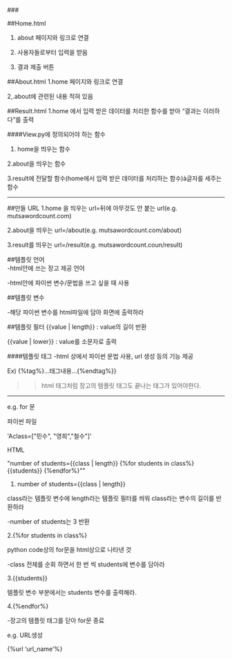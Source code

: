 ###<WORDCOUNT>
 

##Home.html
1. about 페이지와 링크로 연결

2. 사용자들로부터 입력을 받음

3. 결과 제출 버튼

 

##About.html
1.home 페이지와 링크로 연결

2,.about에 관련된 내용 적혀 있음

 

##Result.html
1.home 에서 입력 받은 데이터를 처리한 함수를 받아 “결과는 이러하다”를 출력

 

####View.py에 정의되어야 하는 함수
1. home을 띄우는 함수

2.about을 띄우는 함수

3.result에 전달할 함수(home에서 입력 받은 데이터를 처리하는 함수)à글자를 세주는 함수

 
 ******************

##만들 URL
1.home 을 띄우는 url=뒤에 아무것도 안 붙는 url(e.g. mutsawordcount.com)

2.about을 띄우는 url=/about(e.g. mutsawordcount.com/about)

3.result를 띄우는 url=/result(e.g. mutsawordcount.coun/result)

 

##템플릿 언어       
-html안에 쓰는 장고 제공 언어

-html안에 파이썬 변수/문법을 쓰고 싶을 때 사용



##템플릿 변수

-해당 파이썬 변수를 html파일에 담아 화면에 출력하라



##템플릿 필터
{{value | length}} : value의 길이 반환

{{value | lower}} : value를 소문자로 출력

 

####템플릿 태그
-html 상에서 파이썬 문법 사용, url 생성 등의 기능 제공

Ex) {%tag%}…태그내용…{%endtag%}}

>>html 태그처럼 장고의 템플릿 태그도 끝나는 태그가 있어야한다.

 

******************


 e.g. for 문

파이썬 파일

'Aclass=["민수", "영희","철수"]'


HTML

"number of students={{class | length}}
{%for students in class%}
    {{students}}
{%endfor%}""
 

 1. number of students={{class | length}}

class라는 템플릿 변수에 length라는 템플릿 필터를 씌워 class라는 변수의 길이를 반환하라

-number of students는 3 반환

 

2.{%for students in class%}

python code상의 for문을 html상으로 나타낸 것

-class 전체를 순회 하면서 한 번 씩 students에 변수를 담아라

 

3.{{students}}

템플릿 변수 부분에서는 students 변수를 출력해라.

 

4.{%endfor%}

-장고의 템플릿 태그를 닫아 for문 종료

 

 

e.g. URL생성

{%url ‘url_name’%}